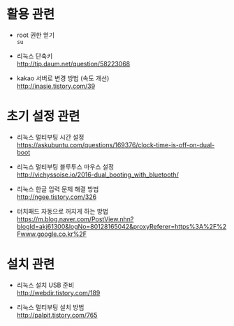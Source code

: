 # 활용 관련
* root 권한 얻기  
`su`  

* 리눅스 단축키   
http://tip.daum.net/question/58223068
* kakao 서버로 변경 방법  (속도 개선)  
http://inasie.tistory.com/39  

# 초기 설정 관련
* 리눅스 멀티부팅 시간 설정  
https://askubuntu.com/questions/169376/clock-time-is-off-on-dual-boot

* 리눅스 멀티부팅 블루투스 마우스 설정  
http://vichyssoise.io/2016-dual_booting_with_bluetooth/

* 리눅스 한글 입력 문제 해결 방법  
http://ngee.tistory.com/326

* 터치패드 자동으로 꺼지게 하는 방법     
https://m.blog.naver.com/PostView.nhn?blogId=akj61300&logNo=80128165042&proxyReferer=https%3A%2F%2Fwww.google.co.kr%2F

# 설치 관련
* 리눅스 설치 USB 준비  
http://webdir.tistory.com/189

* 리눅스 멀티부팅 설치 방법  
http://palpit.tistory.com/765

